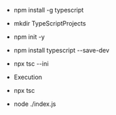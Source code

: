 - npm install -g typescript
- mkdir TypeScriptProjects
- npm init -y 
- npm install typescript --save-dev
- npx tsc --ini


- Execution

- npx tsc
- node ./index.js
